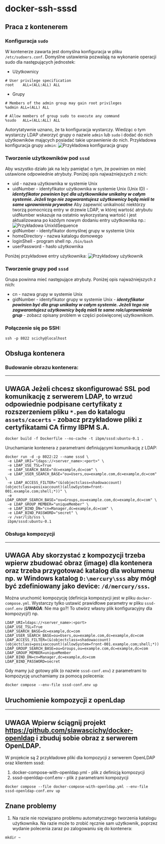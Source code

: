 # docker-ssh-sssd

## Praca z kontenerem

### Konfiguracja `sudo`

W kontenerze zawarta jest domyślna konfiguracja w pliku `/etc/sudoers.conf`.
Domyślne ustawienia pozwalają na wykonanie operacji sudo dla następujących jednostek:
 - Użytkownicy
 
 ```
# User privilege specification
root    ALL=(ALL:ALL) ALL
 ```

 - Grupy

 ```
# Members of the admin group may gain root privileges
%admin ALL=(ALL) ALL

# Allow members of group sudo to execute any command
%sudo   ALL=(ALL:ALL) ALL
 ```

Autorytatywnie uznano, że ta konfiguracja wystarczy. Wiedząc o tym wystarczy LDAP utworzyć grupy o nazwie `admin` lub `sudo` i dodać do nich użytkowników mających posiadać takie uprawnienie do nich. Przykładowa konfiguracja grupy `admin`:
![Przykładowa konfiguracja grupy](https://github.com/slawascichy/docker-ssh-sssd/doc/sample_group_admin.png?raw=true)


### Tworzenie użytkowników pod `sssd`

Aby wszystko działo jak na leży pamiętać o tym, że powinien on mieć ustawione odpowiednie atrybuty. Poniżej opis najważniejszych z nich:
 - uid - nazwa użytkownika w systemie Unix
 - uidNumber - identyfikator użytkownika w systemie Unix (Unix ID) - ***identyfikator powinien być dla użytkowników unikalny w całym systemie. Jeżeli tego nie zagwarantujesz użytkownicy będą mieli te same uprawnienia prywatne*** Aby zapewnić unikalność niektórzy tworzą pomocniczą entry w drzewie LDAP, w której wartość atrybutu uidNumber wskazuje na ostatnio wykorzystaną wartość i jest aktualizowana po każdym nowym dodaniu entry użytkownika np.:
![Przykładowa UnixIdSequence](https://github.com/slawascichy/docker-ssh-sssd/doc/sample_entry_UnixIdSequence.png?raw=true) 
 - gidNumber - identyfikator domyślnej grupy w systemie Unix
 - homeDirectory - nazwa katalogu domowego
 - loginShell - program shell np. `/bin/bash`
 - userPassword - hasło użytkownika
 
Poniżej przykładowe entry użytkownika:
![Przykładowy użytkownik](https://github.com/slawascichy/docker-ssh-sssd/doc/sample_user.png?raw=true) 

### Tworzenie grupy pod `sssd`

Grupa powinna mieć następujące atrybuty. Poniżej opis najważniejszych z nich:
 - cn - nazwa grupy w systemie Unix
 - gidNumber - identyfikator grupy w systemie Unix - ***identyfikator powinien być dla grup unikalny w całym systemie. Jeżeli tego nie zagwarantujesz użytkownicy będą mieli te same role/uprawnienia grup*** - zobacz opisany problem w części poświęconej użytkownikom.

### Połączenie się po SSH:

```
ssh -p 8022 scichy@localhost
```


## Obsługa kontenera
 
### Budowanie obrazu kontenera:

---
**UWAGA**
Jeżeli chcesz skonfigurować SSL pod komunikację z serwerem LDAP, to wrzuć odpowiednie podpisane certyfikaty z rozszerzeniem pliku `*.pem` do katalogu `assets/cacerts` - zobacz przykładowe pliki z certyfikatami CA firmy IBPM S.A.
---

```
docker build -f Dockerfile --no-cache -t ibpm/sssd:ubuntu-0.1 .
```

Uruchamianie kontenera z parametrami definiującymi komunikację z LDAP:

```
docker run -d -p 8022:22 --name sssd \
 -e LDAP_URI="ldaps://<server_name>:<port>" \
 -e LDAP_USE_TSL=True
 -e LDAP_SEARCH_BASE="dc=example,dc=com" \
 -e LDAP_USER_SEARCH_BASE="ou=Users,ou=example.com,dc=example,dc=com" \
 -e LDAP_ACCESS_FILTER="(&(objectclass=shadowaccount)(objectclass=posixaccount)(allowSystem=front-001.example.com;shell;*))" \
 -e LDAP_GROUP_SEARCH_BASE="ou=Groups,ou=example.com,dc=example,dc=com" \
 -e LDAP_GROUP_MEMBER="uniqueMember" \
 -e LDAP_BIND_DN="cn=Manager,dc=example,dc=com" \
 -e LDAP_BIND_PASSWORD="secret" \
 -v /var/lib/sss \
 ibpm/sssd:ubuntu-0.1
```

### Obsługa kompozycji

---
**UWAGA**
Aby skorzystać z kompozycji trzeba wpierw zbudować obraz (image) dla kontenera oraz trzeba przygotować katalog dla wolumenu np. w Windows katalog `D:\mercury\sss` aby mógł być zdefiniowany jako device: `/d/mercury/sss`.
---

Można uruchomić kompozycję (definicja kompozycji jest w pliku `docker-compose.yml`. Wystarczy tylko ustawić prawidłowe parametry w pliku `sssd-conf.env` (***UWAGA***: Nie ma go?! To utwórz własny plik konfiguracyjny dla kompozycji!) np.

```
LDAP_URI=ldaps://<server_name>:<port>
LDAP_USE_TSL=True
LDAP_SEARCH_BASE=dc=example,dc=com
LDAP_USER_SEARCH_BASE=ou=Users,ou=example.com,dc=example,dc=com
LDAP_ACCESS_FILTER=(&(objectclass=shadowaccount)(objectclass=posixaccount)(allowSystem=front-001.example.com;shell;*))
LDAP_GROUP_SEARCH_BASE=ou=Groups,ou=example.com,dc=example,dc=com
LDAP_GROUP_MEMBER=uniqueMember
LDAP_BIND_DN=cn=Manager,dc=example,dc=com
LDAP_BIND_PASSWORD=secret
```

Gdy mamy już gotowy plik (o nazwie `sssd-conf.env`) z parametrami to kompozycję uruchamiamy za pomocą polecenia:

```
docker compose --env-file sssd-conf.env up
```

## Uruchomienie kompozycji z openLdap

---
**UWAGA**
Wpierw ściągnij projekt https://github.com/slawascichy/docker-openldap i zbuduj sobie obraz z serwerem OpenLDAP.
---

W projekcie są 2 przykładowe pliki dla kompozycji z serwerem OpenLDAP oraz klientem sssd:
1. docker-compose-with-openldap.yml - plik z definicją kompozycji
2. sssd-openldap-conf.env - plik z parametrami kompozycji

```
docker compose --file docker-compose-with-openldap.yml --env-file sssd-openldap-conf.env up
```

## Znane problemy
1. Na razie nie rozwiązano problemu automatycznego tworzenia katalogu użytkownika. Na razie może to zrobić ręcznie sam użytkownik, poprzez wydanie polecenia zaraz po zalogowaniu się do kontenera:

```
mkdir ~
```
